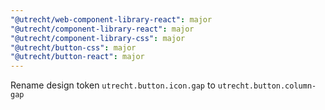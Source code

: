 ```yaml
---
"@utrecht/web-component-library-react": major
"@utrecht/component-library-react": major
"@utrecht/component-library-css": major
"@utrecht/button-css": major
"@utrecht/button-react": major
---
```


Rename design token `utrecht.button.icon.gap` to `utrecht.button.column-gap`
